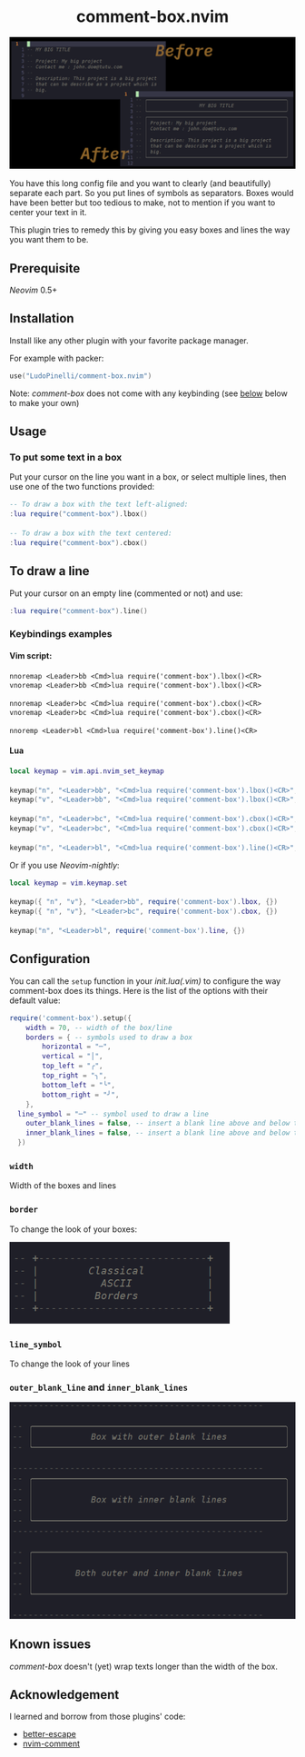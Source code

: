 <h1 align="center">comment-box.nvim</h1>

![comment-box](./imgs/bc-title.png?raw=true)

You have this long config file and you want to clearly (and beautifully) separate each part. So you put lines of symbols as separators. Boxes would have been better but too tedious to make, not to mention if you want to center your text in it.

This plugin tries to remedy this by giving you easy boxes and lines the way you want them to be.

## Prerequisite

_Neovim_ 0.5+

## Installation

Install like any other plugin with your favorite package manager.

For example with packer:

```lua
use("LudoPinelli/comment-box.nvim")
```

Note: _comment-box_ does not come with any keybinding (see [below](#keybindings-examples) below to make your own)

## Usage

### To put some text in a box

Put your cursor on the line you want in a box, or select multiple lines, then use one of the two functions provided:

```lua
-- To draw a box with the text left-aligned:
:lua require("comment-box").lbox()

-- To draw a box with the text centered:
:lua require("comment-box").cbox()
```

## To draw a line

Put your cursor on an empty line (commented or not) and use:

```lua
:lua require("comment-box").line()
```

### Keybindings examples

#### Vim script:

```shell
nnoremap <Leader>bb <Cmd>lua require('comment-box').lbox()<CR>
vnoremap <Leader>bb <Cmd>lua require('comment-box').lbox()<CR>

nnoremap <Leader>bc <Cmd>lua require('comment-box').cbox()<CR>
vnoremap <Leader>bc <Cmd>lua require('comment-box').cbox()<CR>

nnoremp <Leader>bl <Cmd>lua require('comment-box').line()<CR>
```

#### Lua

```lua
local keymap = vim.api.nvim_set_keymap

keymap("n", "<Leader>bb", "<Cmd>lua require('comment-box').lbox()<CR>", {})
keymap("v", "<Leader>bb", "<Cmd>lua require('comment-box').lbox()<CR>", {})

keymap("n", "<Leader>bc", "<Cmd>lua require('comment-box').cbox()<CR>", {})
keymap("v", "<Leader>bc", "<Cmd>lua require('comment-box').cbox()<CR>", {})

keymap("n", "<Leader>bl", "<Cmd>lua require('comment-box').line()<CR>", {})
```

Or if you use _Neovim-nightly_:

```lua
local keymap = vim.keymap.set

keymap({ "n", "v"}, "<Leader>bb", require('comment-box').lbox, {})
keymap({ "n", "v"}, "<Leader>bc", require('comment-box').cbox, {})

keymap("n", "<Leader>bl", require('comment-box').line, {})
```

## Configuration

You can call the `setup` function in your _init.lua(.vim)_ to configure the way comment-box does its things. Here is the list of the options with their default value:

```lua
require('comment-box').setup({
	width = 70, -- width of the box/line
	borders = { -- symbols used to draw a box
		horizontal = "─",
		vertical = "│",
		top_left = "╭",
		top_right = "╮",
		bottom_left = "╰",
		bottom_right = "╯",
	},
  line_symbol = "─" -- symbol used to draw a line
	outer_blank_lines = false, -- insert a blank line above and below the box
	inner_blank_lines = false, -- insert a blank line above and below the text
  })
```

### `width`

Width of the boxes and lines

### `border`

To change the look of your boxes:

![ASCII box](./imgs/bc-options01.png?raw=true)

### `line_symbol`

To change the look of your lines

### `outer_blank_line` and `inner_blank_lines`

![blank lines](./imgs/bc-options02.png?raw=true)

## Known issues

_comment-box_ doesn't (yet) wrap texts longer than the width of the box.

## Acknowledgement

I learned and borrow from those plugins' code:

- [better-escape](https://github.com/max397574/better-escape.nvim)
- [nvim-comment](https://github.com/terrortylor/nvim-comment/blob/main/lua/nvim_comment.lua)
